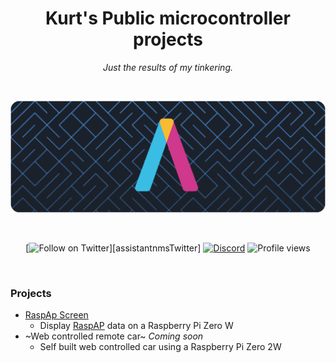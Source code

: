 <div align="center">
  
  # Kurt's Public microcontroller projects
  _Just the results of my tinkering._
  
  <br />  
  
  ![header](https://github.com/AssistantApps/.github/blob/main/img/animatedBanner.svg?raw=true) 
  
  <br />

  [![Follow on Twitter](https://img.shields.io/badge/follow-%40AssistantNMS-1d9bf0?logo=twitter&style=for-the-badge)][assistantnmsTwitter]
  [![Discord](https://img.shields.io/discord/625007826913198080?style=for-the-badge)][discord]
  ![Profile views](https://komarev.com/ghpvc/?username=Khaoz-Topsy&color=green&style=for-the-badge)
  
  <br /> 
</div>

### Projects

- [RaspAp Screen](./raspap_screen)
  - Display [RaspAP][raspapWeb] data on a Raspberry Pi Zero W
- ~Web controlled remote car~ _Coming soon_
  - Self built web controlled car using a Raspberry Pi Zero 2W

[raspapWeb]: https://raspap.com
[discord]: https://assistantapps.com/discord?ref=AssistantAppsGithub
